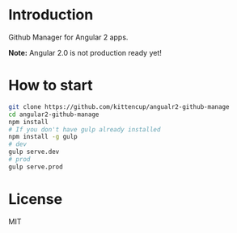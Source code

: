 # Introduction

Github Manager for Angular 2 apps.


**Note:** Angular 2.0 is not production ready yet!

# How to start

```bash
git clone https://github.com/kittencup/angualr2-github-manage
cd angular2-github-manage
npm install
# If you don't have gulp already installed
npm install -g gulp
# dev
gulp serve.dev
# prod
gulp serve.prod
```

# License

MIT
